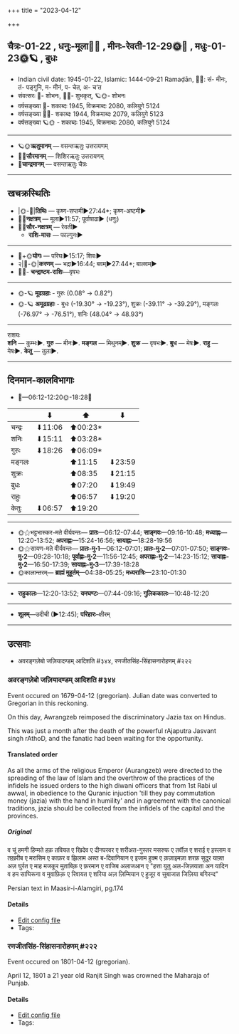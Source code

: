 +++
title = "2023-04-12"

+++
## चैत्रः-01-22  ,  धनुः-मूला🌛🌌  ,  मीनः-रेवती-12-29🌞🌌  ,  मधुः-01-23🌞🪐  ,  बुधः
- Indian civil date: 1945-01-22, Islamic: 1444-09-21 Ramaḍān, 🌌🌞: सं- मीनः, तं- पङ्गुनि, म- मीनं, प- चेत, अ- च’त
- संवत्सरः 🌛- शोभनः, 🌌🌞- शुभकृत्, 🪐🌞- शोभनः
- वर्षसङ्ख्या 🌛- शकाब्दः 1945, विक्रमाब्दः 2080, कलियुगे 5124
- वर्षसङ्ख्या 🌌🌞- शकाब्दः 1944, विक्रमाब्दः 2079, कलियुगे 5123
- वर्षसङ्ख्या 🪐🌞 - शकाब्दः 1945, विक्रमाब्दः 2080, कलियुगे 5124
___________________
- 🪐🌞**ऋतुमानम्** — वसन्तऋतुः उत्तरायणम्
- 🌌🌞**सौरमानम्** — शिशिरऋतुः उत्तरायणम्
- 🌛**चान्द्रमानम्** — वसन्तऋतुः चैत्रः
___________________


## खचक्रस्थितिः
- |🌞-🌛|**तिथिः** — कृष्ण-सप्तमी►27:44*; कृष्ण-अष्टमी►  
- 🌌🌛**नक्षत्रम्** — मूला►11:57; पूर्वाषाढा► (धनुः)  
- 🌌🌞**सौर-नक्षत्रम्** — रेवती►  
  - **राशि-मासः** — फाल्गुनः► 
___________________
- 🌛+🌞**योगः** — परिघः►15:17; शिवः►  
- २|🌛-🌞|**करणम्** — भद्रा►16:44; बवम्►27:44*; बालवम्►  
- 🌌🌛- **चन्द्राष्टम-राशिः**—वृषभः  
___________________
- 🌞-🪐 **मूढग्रहाः** - गुरुः (0.08° → 0.82°)
- 🌞-🪐 **अमूढग्रहाः** - बुधः (-19.30° → -19.23°), शुक्रः (-39.11° → -39.29°), मङ्गलः (-76.97° → -76.51°), शनिः (48.04° → 48.93°)
___________________
राशयः  
**शनि** — कुम्भः►. **गुरु** — मीनः►. **मङ्गल** — मिथुनम्►. **शुक्र** — वृषभः►. **बुध** — मेषः►. **राहु** — मेषः►. **केतु** — तुला►. 
___________________


## दिनमान-कालविभागाः
- 🌅—06:12-12:20🌞-18:28🌇  

|      |⬇     |⬆     |⬇     |
|------|-----|-----|------|
|चन्द्रः|⬇11:06 |⬆00:23*|     |
|शनिः   |⬇15:11 |⬆03:28*|     |
|गुरुः  |⬇18:26 |⬆06:09*|     |
|मङ्गलः |     |⬆11:15 |⬇23:59 |
|शुक्रः |     |⬆08:35 |⬇21:15 |
|बुधः   |     |⬆07:20 |⬇19:49 |
|राहुः  |     |⬆06:57 |⬇19:20 |
|केतुः  |⬇06:57 |⬆19:20 |     |
___________________
- 🌞⚝भट्टभास्कर-मते वीर्यवन्तः— **प्रातः**—06:12-07:44; **साङ्गवः**—09:16-10:48; **मध्याह्नः**—12:20-13:52; **अपराह्णः**—15:24-16:56; **सायाह्नः**—18:28-19:56  
- 🌞⚝सायण-मते वीर्यवन्तः— **प्रातः-मु॰1**—06:12-07:01; **प्रातः-मु॰2**—07:01-07:50; **साङ्गवः-मु॰2**—09:28-10:18; **पूर्वाह्णः-मु॰2**—11:56-12:45; **अपराह्णः-मु॰2**—14:23-15:12; **सायाह्नः-मु॰2**—16:50-17:39; **सायाह्नः-मु॰3**—17:39-18:28  
- 🌞कालान्तरम्— **ब्राह्मं मुहूर्तम्**—04:38-05:25; **मध्यरात्रिः**—23:10-01:30  
___________________
- **राहुकालः**—12:20-13:52; **यमघण्टः**—07:44-09:16; **गुलिककालः**—10:48-12:20  
___________________
- **शूलम्**—उदीची (►12:45); **परिहारः**–क्षीरम्  
___________________

## उत्सवाः
- अवरङ्गज़ेबो जज़ियादण्डम् आदिशति #३४४, रणजीतसिंह-सिंहासनारोहणम् #२२२
### अवरङ्गज़ेबो जज़ियादण्डम् आदिशति #३४४

Event occured on 1679-04-12 (gregorian). Julian date was converted to Gregorian in this reckoning. 

On this day, Awrangzeb reimposed the discriminatory Jazia tax on Hindus.

This was just a month after the death of the powerful rAjaputra Jasvant singh rAthoD, and the fanatic had been waiting for the opportunity.

#### Translated order
As all the arms of the religious Emperor (Aurangzeb) were directed to the spreading of the law of Islam and the overthrow of the practices of the infidels he issued orders to the high diwani officers that from 1st Rabi ul awwal, in obedience to the Quranic injuction 'till they pay commutation money (jazia) with the hand in humility' and in agreement with the canonical traditions, jazia should be collected from the infidels of the capital and the provinces.

##### Original
व चूं हमगी हिम्मते हक़ तवियत ए खिदेव ए दीनपरवर ए शरीअत-गुस्तर मसरुफ ए तर्वीज़ ए शराई ए इस्लाम व तख़रीब ए  मरासिम ए काफ़र व झिलाम अस्त ब-दिवानियान ए इजाम हुक्म ए क़ज़ाइमज़ा शरफ़ सुदूर याफ़्त अज़ घुर्रत ए माह मजकूर मुताबिक़ ए फ़रमान ए वाजिब अलाजआन  ए "हत्ता युतु अल-जिज़याता अन यादिन व हम साघिरूना व मुवाफ़िक़ ए रिवायत ए शरिया अज़ ज़िम्मियान ए  हुजूर व सुबाजात जिज़िया बगिरन्द"

Persian text in Maasir-i-Alamgiri, pg.174

#### Details
- [Edit config file](https://github.com/jyotisham/adyatithi/blob/master/mahApuruSha/xatra-later/julian/day/04/02/awrangazebo_jaziya-daNDam_Adishati.toml)
- Tags: 


### रणजीतसिंह-सिंहासनारोहणम् #२२२

Event occured on 1801-04-12 (gregorian). 

April 12, 1801 a 21 year old Ranjit Singh was crowned the Maharaja of Punjab.

#### Details
- [Edit config file](https://github.com/jyotisham/adyatithi/blob/master/mahApuruSha/xatra-later/gregorian/day/04/12/raNajIta-siMha-siMhAsanArohaNam.toml)
- Tags: 


